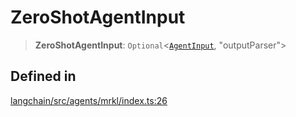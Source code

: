 ZeroShotAgentInput
==================

> **ZeroShotAgentInput**: `Optional`<[`AgentInput`](/docs/api/agents/interfaces/AgentInput), "outputParser"\>

Defined in[](#defined-in "Direct link to Defined in")
------------------------------------------------------

[langchain/src/agents/mrkl/index.ts:26](https://github.com/hwchase17/langchainjs/blob/1c1274d/langchain/src/agents/mrkl/index.ts#L26)